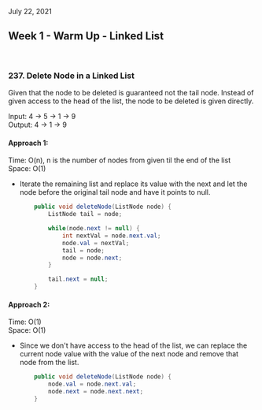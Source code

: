 July 22, 2021

## Week 1 - Warm Up - Linked List

<br>

### 237. Delete Node in a Linked List

Given that the node to be deleted is guaranteed not the tail node. Instead of given access to the head of the list, the node to be deleted is given directly.

Input: 4 -> 5 -> 1 -> 9 <br>
Output: 4 -> 1 -> 9

#### Approach 1:

Time: O(n), n is the number of nodes from given til the end of the list <br>
Space: O(1)

- Iterate the remaining list and replace its value with the next and let the node before the original tail node and have it points to null.

  ```java
      public void deleteNode(ListNode node) {
          ListNode tail = node;

          while(node.next != null) {
              int nextVal = node.next.val;
              node.val = nextVal;
              tail = node;
              node = node.next;
          }

          tail.next = null;
      }
  ```

#### Approach 2:

Time: O(1) <br>
Space: O(1)

- Since we don't have access to the head of the list, we can replace the current node value with the value of the next node and remove that node from the list.

  ```java
      public void deleteNode(ListNode node) {
          node.val = node.next.val;
          node.next = node.next.next;
      }
  ```
